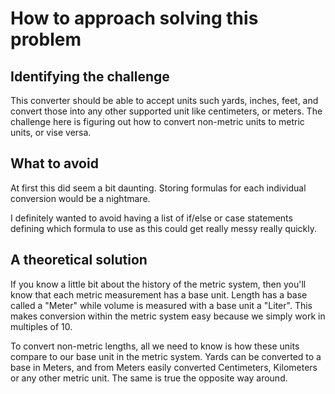 # How to approach solving this problem

## Identifying the challenge

This converter should be able to accept units such yards, inches, feet, and convert those into any other supported unit like centimeters, or meters. The challenge here is figuring out how to convert non-metric units to metric units, or vise versa. 

## What to avoid 

At first this did seem a bit daunting. Storing formulas for each individual conversion would be a nightmare. 

I definitely wanted to avoid having a list of if/else or case statements defining which formula to use as this could get really messy really quickly.

## A theoretical solution

If you know a little bit about the history of the metric system, then you'll know that each metric measurement has a base unit. Length has a base called a "Meter" while volume is measured with a base unit a "Liter". This makes conversion within the metric system easy because we simply work in multiples of 10.

To convert non-metric lengths, all we need to know is how these units compare to our base unit in the metric system. Yards can be converted to a base in Meters, and from Meters easily converted Centimeters, Kilometers or any other metric unit. The same is true the opposite way around. 